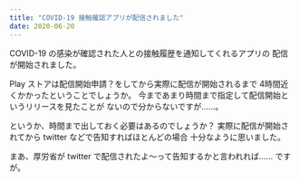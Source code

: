 ```yaml
---
title: "COVID-19 接触確認アプリが配信されました"
date: 2020-06-20
---
```


COVID-19 の感染が確認された人との接触履歴を通知してくれるアプリの
配信が開始されました。

Play ストアは配信開始申請？をしてから実際に配信が開始されるまで
4時間近くかかったということでしょうか。
今まであまり時間まで指定して配信開始というリリースを見たことが
ないので分からないですが……。

というか、時間まで出しておく必要はあるのでしょうか？
実際に配信が開始されてから twitter などで告知すればほとんどの場合
十分なように思いました。

まあ、厚労省が twitter で配信されたよ〜って告知するかと言われれば……
ですが。

